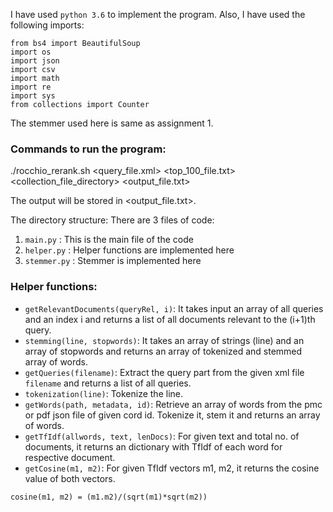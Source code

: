 I have used `python 3.6` to implement the program. Also, I have used the following imports:  

```
from bs4 import BeautifulSoup
import os
import json
import csv
import math
import re
import sys
from collections import Counter
```
   
The stemmer used here is same as assignment 1.   
### Commands to run the program:
./rocchio_rerank.sh <query_file.xml> <top_100_file.txt> <collection_file_directory> <output_file.txt>


The output will be stored in <output_file.txt>.

The directory structure:
There are 3 files of code:
1. `main.py` : This is the main file of the code
2. `helper.py` : Helper functions are implemented here
3. `stemmer.py` : Stemmer is implemented here

### Helper functions:
* `getRelevantDocuments(queryRel, i)`: It takes input an array of all queries and an index i and returns a list of all documents relevant to the (i+1)th query.
* `stemming(line, stopwords)`: It takes an array of strings (line) and an array of stopwords and returns an array of tokenized and stemmed array of words.
* `getQueries(filename)`: Extract the query part from the given xml file `filename` and returns a list of all queries.
* `tokenization(line)`: Tokenize the line.
* `getWords(path, metadata, id)`: Retrieve an array of words from the pmc or pdf json file of given cord id. Tokenize it, stem it and returns an array of words.
* `getTfIdf(allwords, text, lenDocs)`: For given text and total no. of documents, it returns an dictionary with TfIdf of each word for respective document.
* `getCosine(m1, m2)`: For given TfIdf vectors m1, m2, it returns the cosine value of both vectors.   
```
cosine(m1, m2) = (m1.m2)/(sqrt(m1)*sqrt(m2))
```
